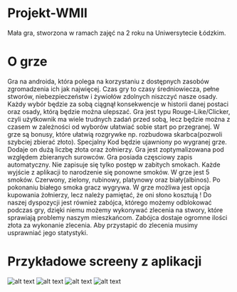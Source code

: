 # Projekt-WMII
Mała gra, stworzona w ramach zajęć na 2 roku na Uniwersytecie Łódzkim.

# O grze
Gra na androida, która polega na korzystaniu z dostępnych zasobów zgromadzenia ich jak najwięcej. 
Czas gry to czasy średniowiecza, pełne stworów, niebezpieczeństw i żywiołów zdolnych niszczyć nasze osady. Każdy wybór będzie za sobą ciągnął konsekwencje w historii danej postaci oraz osady, którą będzie można ulepszać. Gra jest typu Rouge-Like/Clicker, czyli użytkownik ma wiele trudnych zadań przed sobą, lecz będzie można z czasem w zależności od wyborów ułatwiać sobie start po przegranej. W grze są bonusy, które ułatwią rozgrywke np. rozbudowa skarbca(pozwoli szybciej zbierać złoto). Specjalny Kod będzie ujawniony po wygranej grze. Dodaje on dużą liczbę złota oraz żołnierzy. Gra jest zoptymalizowana pod względem zbieranych surowców.
Gra posiada częsciowy zapis automatyczny. Nie zapisuje się tylko postęp w zabitych smokach. Każde wyjście z aplikacji to narodzenie się ponowne smoków. W grze jest 5 smoków. Czerwony, zielony, rubinowy, platynowy oraz biały(albinos). Po pokonaniu białego smoka gracz wygrywa. W grze możliwa jest opcja kupowania żołnierzy, lecz należy pamiętać, że oni słono kosztują ! Do naszej dyspozycji jest również zabójca, którego możemy odblokować podczas gry, dzięki niemu możemy wykonywać zlecenia na stwory, które sprawiają problemy naszym mieszkańcom. Zabójca dostaje ogromne ilości złota za wykonanie zlecenia. Aby przystapić do zlecenia musimy usprawniać jego statystyki.

# Przykładowe screeny z aplikacji

![alt text](https://github.com/BartekWMII/Projekt-WMII/blob/master/1.png)
![alt text](https://github.com/BartekWMII/Projekt-WMII/blob/master/2.png)
![alt text](https://github.com/BartekWMII/Projekt-WMII/blob/master/3.png)
![alt text](https://github.com/BartekWMII/Projekt-WMII/blob/master/4.png)

